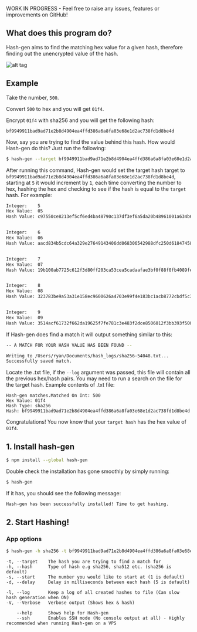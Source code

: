 WORK IN PROGRESS - Feel free to raise any issues, features or improvements on GitHub!

## What does this program do?

Hash-gen aims to find the matching hex value for a given hash, therefore finding out the
unencrypted value of the hash.

![alt tag](https://s2.postimg.org/74q9wpg7t/Screen_Shot_2017_03_01_at_20_57_40.png)

## Example

Take the number, `500`.

Convert `500` to hex and you will get `01f4`.

Encrypt `01f4` with sha256 and you will get the following hash:

`bf9949911bad9ad71e2b8d4904ea4ffd386a6a8fa03e68e1d2ac738fd1d8be4d`

Now, say you are trying to find the value behind this hash. How would Hash-gen
do this? Just run the following:

```bash
$ hash-gen --target bf9949911bad9ad71e2b8d4904ea4ffd386a6a8fa03e68e1d2ac738fd1d8be4d --start 5 --delay 1 --Verbose --log
```

After running this command, Hash-gen would set the target hash target to `bf9949911bad9ad71e2b8d4904ea4ffd386a6a8fa03e68e1d2ac738fd1d8be4d`, starting at `5` it would increment by `1`, each time converting the number to hex, hashing the hex and checking
to see if the hash is equal to the `target` hash. For example:

```bash
Integer:    5
Hex Value:  05
Hash Value: c97550ce8213ef5cf6ed4ba48790c137df3ef6a5da20b48961001a634b6cead2


Integer:    6
Hex Value:  06
Hash Value: aacd834b5cdc64a329e27649143406dd068306542988dfc250d6184745894849


Integer:    7
Hex Value:  07
Hash Value: 19b100ab7725c612f3d80ff203ca53cea5cadaafae3bf0f88f0fb4089fe08815


Integer:    8
Hex Value:  08
Hash Value: 323783be9a53a31e158ec9600626a4703e99f4e183bc1acb8772cbdf5c3a1ece


Integer:    9
Hex Value:  09
Hash Value: 3514acf61732f662da19625f7fe781c3e483f2dce8506012f3bb393f5003e105
```

If Hash-gen does find a match it will output something similar to this:

```bash
-- A MATCH FOR YOUR HASH VALUE HAS BEEN FOUND --

Writing to /Users/ryan/Documents/hash_logs/sha256-54048.txt...
Successfully saved match.
```

Locate the .txt file, if the `--log` argument was passed, this file will contain all the previous hex/hash pairs.
You may need to run a search on the file for the target hash. Example contents of .txt file:

```
Hash-gen matches.Matched On Int: 500
Hex Value: 01f4
Hash Type: sha256
Hash: bf9949911bad9ad71e2b8d4904ea4ffd386a6a8fa03e68e1d2ac738fd1d8be4d
```

Congratulations! You now know that your `target hash` has the hex value of `01f4`.

## 1. Install hash-gen

```bash
$ npm install --global hash-gen
```

Double check the installation has gone smoothly by simply running:

```bash
$ hash-gen
```

If it has, you should see the following message:

```bash
Hash-gen has been successfully installed! Time to get hashing.
```

## 2. Start Hashing!

### App options

```bash
$ hash-gen -h sha256 -t bf9949911bad9ad71e2b8d4904ea4ffd386a6a8fa03e68e1d2ac738fd1d8be4d -s 5 -d 1 -V -l
```

```
-t, --target    The hash you are trying to find a match for
-h, --hash      Type of hash e.g sha256, sha512 etc. (sha256 is default)
-s, --start     The number you would like to start at (1 is default)
-d, --delay     Delay in milliseconds between each hash (5 is default)

-l, --log       Keep a log of all created hashes to file (Can slow hash generation when ON)
-V, --Verbose   Verbose output (Shows hex & hash)

    --help      Shows help for Hash-gen
    --ssh       Enables SSH mode (No console output at all) - Highly recommended when running Hash-gen on a VPS
```
